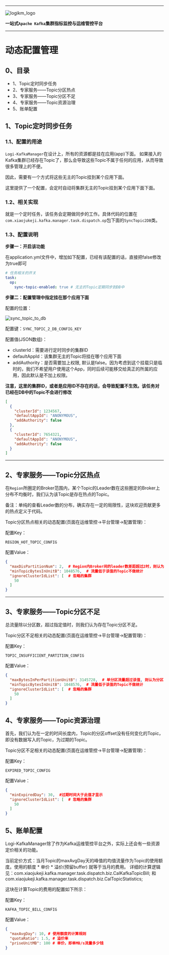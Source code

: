 
---

![logikm_logo](https://user-images.githubusercontent.com/71620349/125024570-9e07a100-e0b3-11eb-8ebc-22e73e056771.png)

**一站式`Apache Kafka`集群指标监控与运维管控平台**

--- 

# 动态配置管理

## 0、目录

- 1、Topic定时同步任务
- 2、专家服务——Topic分区热点
- 3、专家服务——Topic分区不足
- 4、专家服务——Topic资源治理
- 5、账单配置


## 1、Topic定时同步任务

### 1.1、配置的用途
`Logi-KafkaManager`在设计上，所有的资源都是挂在应用(app)下面。 如果接入的Kafka集群已经存在Topic了，那么会导致这些Topic不属于任何的应用，从而导致很多管理上的不便。

因此，需要有一个方式将这些无主的Topic挂到某个应用下面。

这里提供了一个配置，会定时自动将集群无主的Topic挂到某个应用下面下面。

### 1.2、相关实现

就是一个定时任务，该任务会定期做同步的工作。具体代码的位置在`com.xiaojukeji.kafka.manager.task.dispatch.op`包下面的`SyncTopic2DB`类。

### 1.3、配置说明

**步骤一：开启该功能**

在application.yml文件中，增加如下配置，已经有该配置的话，直接把false修改为true即可
```yml
# 任务相关的开关
task:
  op:
    sync-topic-enabled: true # 无主的Topic定期同步到DB中
```

**步骤二：配置管理中指定挂在那个应用下面**

配置的位置：

![sync_topic_to_db](./assets/dynamic_config_manager/sync_topic_to_db.jpg)

配置键：`SYNC_TOPIC_2_DB_CONFIG_KEY`

配置值(JSON数组)：
- clusterId：需要进行定时同步的集群ID
- defaultAppId：该集群无主的Topic将挂在哪个应用下面
- addAuthority：是否需要加上权限, 默认是false。因为考虑到这个挂载只是临时的，我们不希望用户使用这个App，同时后续可能移交给真正的所属的应用，因此默认是不加上权限。

**注意，这里的集群ID，或者是应用ID不存在的话，会导致配置不生效。该任务对已经在DB中的Topic不会进行修改**
```json
[
  {
    "clusterId": 1234567, 
    "defaultAppId": "ANONYMOUS",
    "addAuthority": false
  },
  {
    "clusterId": 7654321,
    "defaultAppId": "ANONYMOUS",
    "addAuthority": false
  }
]
```

---

## 2、专家服务——Topic分区热点

在`Region`所圈定的Broker范围内，某个Topic的Leader数在这些圈定的Broker上分布不均衡时，我们认为该Topic是存在热点的Topic。

备注：单纯的查看Leader数的分布，确实存在一定的局限性，这块欢迎贡献更多的热点定义于代码。


Topic分区热点相关的动态配置(页面在运维管控->平台管理->配置管理)：

配置Key：
```
REGION_HOT_TOPIC_CONFIG
```

配置Value：
```json
{
  "maxDisPartitionNum": 2,  # Region内Broker间的leader数差距超过2时，则认为是存在热点的Topic
  "minTopicBytesInUnitB": 1048576,  # 流量低于该值的Topic不做统计
  "ignoreClusterIdList": [  # 忽略的集群
    50
  ]
}
```

---

## 3、专家服务——Topic分区不足

总流量除以分区数，超过指定值时，则我们认为存在Topic分区不足。

Topic分区不足相关的动态配置(页面在运维管控->平台管理->配置管理)：

配置Key：
```
TOPIC_INSUFFICIENT_PARTITION_CONFIG
```

配置Value：
```json
{
  "maxBytesInPerPartitionUnitB": 3145728,  # 单分区流量超过该值, 则认为分区不去
  "minTopicBytesInUnitB": 1048576,  # 流量低于该值的Topic不做统计
  "ignoreClusterIdList": [  # 忽略的集群
    50
  ]
}
```
## 4、专家服务——Topic资源治理

首先，我们认为在一定的时间长度内，Topic的分区offset没有任何变化的Topic，即没有数据写入的Topic，为过期的Topic。

Topic分区不足相关的动态配置(页面在运维管控->平台管理->配置管理)：

配置Key：
```
EXPIRED_TOPIC_CONFIG
```

配置Value：
```json
{
  "minExpiredDay": 30,  #过期时间大于此值才显示
  "ignoreClusterIdList": [  # 忽略的集群
    50
  ]
}
```

## 5、账单配置

Logi-KafkaManager除了作为Kafka运维管控平台之外，实际上还会有一些资源定价相关的功能。

当前定价方式：当月Topic的maxAvgDay天的峰值的均值流量作为Topic的使用额度。使用的额度 * 单价 * 溢价(预留buffer) 就等于当月的费用。
详细的计算逻辑见：com.xiaojukeji.kafka.manager.task.dispatch.biz.CalKafkaTopicBill; 和 com.xiaojukeji.kafka.manager.task.dispatch.biz.CalTopicStatistics;

这块在计算Topic的费用的配置如下所示：

配置Key：
```
KAFKA_TOPIC_BILL_CONFIG
```

配置Value：

```json
{ 
  "maxAvgDay": 10, # 使用额度的计算规则
  "quotaRatio": 1.5, # 溢价率
  "priseUnitMB": 100 # 单价，即单MB/s流量多少钱
}
```
